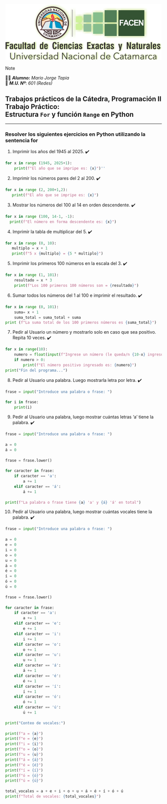 ![ ](FACEN.png)

> [!NOTE]
>:man_student: _**Alumno:**_ _Mario Jorge Tapia_ <br/> :memo: _**M.U. Nº**_: _601 (Redes)_


## Trabajos prácticos de la Cátedra, Programación II Trabajo Práctico:<br/>Estructura `For` y función `Range` en Python
---
### Resolver los siguientes ejercicios en Python utilizando la sentencia for

1. Imprimir los años del 1945 al 2025. :heavy_check_mark:

```python
for x in range (1945, 2025+1):
    print(f"El año que se impripe es: {x}")''
```
2. Imprimir los números pares del 2 al 200. :heavy_check_mark:

```python
for x in range (2, 200+1,2):
   print(f"El año que se impripe es: {x}")
```    
3. Mostrar los números del 100 al 14 en orden descendente. :heavy_check_mark:

```python
for x in range (100, 14-1, -1):
  print(f"El número en forma descendente es: {x}")
```
4. Imprimir la tabla de multiplicar del 5. :heavy_check_mark:
```python
for x in range (0, 10):
   multiplo = x + 1
   print(f"5 x {multiplo} = {5 * multiplo}")
```
5. Imprimir los primeros 100 números en la escala del 3. :heavy_check_mark:

```python
for x in range (1, 101):
    resultado = x * 3
    print(f"Los 100 primeros 100 números son = {resultado}")
```
6. Sumar todos los números del 1 al 100 e imprimir el resultado. :heavy_check_mark:

```python
for x in range (0, 101):
    suma= x + 1
    suma_total = suma_total + suma
print (f"La suma total de los 100 primeros números es {suma_total}")
```
7. Pedir al Usuario un número y mostrarlo solo en caso que sea positivo. Repita 10 veces. :heavy_check_mark:
```python
for x in range(10):
    numero = float(input(f"Ingrese un número (le queda/n {10-x} ingreso/s): "))
    if numero > 0:
        print(f"El número positivo ingresado es: {numero}")
print("Fin del programa...")
```
8. Pedir al Usuario una palabra. Luego mostrarla letra por letra. :heavy_check_mark:
```python
frase = input("Introduce una palabra o frase: ")

for i in frase:
    print(i)
```
9. Pedir al Usuario una palabra, luego mostrar cuántas letras ‘a’ tiene la palabra. :heavy_check_mark:
```python
frase = input("Introduce una palabra o frase: ")

a = 0
á = 0

frase = frase.lower()

for caracter in frase:
    if caracter == 'a':
        a += 1
    elif caracter == 'á':
        á += 1
            
print(f"La palabra o frase tiene {a} 'a' y {á} 'á' en total")

```
10. Pedir al Usuario una palabra, luego mostrar cuántas vocales tiene la palabra. :heavy_check_mark:
```python
frase = input("Introduce una palabra o frase: ")

a = 0
e = 0
i = 0
o = 0
u = 0
á = 0
é = 0
í = 0
ó = 0
ú = 0

frase = frase.lower()

for caracter in frase:
    if caracter == 'a':
        a += 1
    elif caracter == 'e':
        e += 1
    elif caracter == 'i':
        i += 1
    elif caracter == 'o':
        o += 1
    elif caracter == 'u':
        u += 1
    elif caracter == 'á':
        á += 1
    elif caracter == 'é':
        é += 1
    elif caracter == 'í':
        í += 1
    elif caracter == 'ó':
        ó += 1
    elif caracter == 'ú':
        ú += 1

print("Conteo de vocales:")

print(f"a = {a}")
print(f"e = {e}")
print(f"i = {i}")
print(f"o = {o}")
print(f"u = {u}")
print(f"á = {á}")
print(f"é = {é}")
print(f"í = {í}")
print(f"ó = {ó}")
print(f"ú = {ú}")

total_vocales = a + e + i + o + u + á + é + í + ó + ú
print(f"Total de vocales: {total_vocales}")

```
